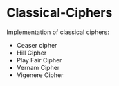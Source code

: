# Classical-Ciphers
Implementation of classical ciphers:
- Ceaser cipher
- Hill Cipher
- Play Fair Cipher
- Vernam Cipher
- Vigenere Cipher
